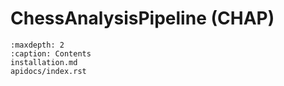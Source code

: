 # ChessAnalysisPipeline (CHAP)

```{toctree}
:maxdepth: 2
:caption: Contents
installation.md
apidocs/index.rst
```
